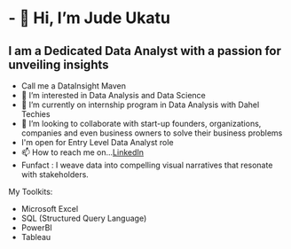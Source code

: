 # - 👋 Hi, I’m Jude Ukatu #
 ## I am a Dedicated Data Analyst with a passion for unveiling insights ##
 - Call me a DataInsight Maven
- 👀 I’m interested in Data Analysis and Data Science
- 🌱 I’m currently on internship program in Data Analysis with Dahel Techies
- 💞️ I’m looking to collaborate with start-up founders, organizations, companies and even business owners to solve their business problems
- I'm open for Entry Level Data Analyst role 
- 📫 How to reach me on...[LinkedIn](https://www.linkedin.com/in/jude-ukatu-39a7871aa/)
-  Funfact : I weave data into compelling visual narratives that resonate with stakeholders.

My Toolkits:
- Microsoft Excel
- SQL (Structured Query Language)
- PowerBI
- Tableau

<!---
Jubeklinkz/Jubeklinkz is a ✨ special ✨ repository because its `README.md` (this file) appears on your GitHub profile.
You can click the Preview link to take a look at your changes.
--->

